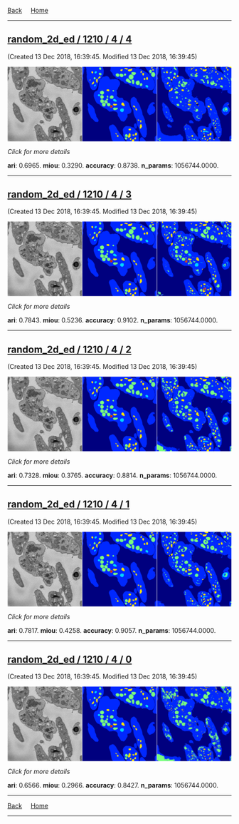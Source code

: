 
[Back](..)&nbsp;&nbsp;&nbsp;&nbsp;&nbsp;[Home](https://leapmanlab.github.io/snapshots)

---

<div class="summary"><a href="4"><h2>random_2d_ed / 1210 / 4 / 4</h2></a><p>(Created 13 Dec 2018, 16:39:45. Modified 13 Dec 2018, 16:39:45)
</p><a href="4"><img src="4/media/summary.png" align="center"></a><p>
<i>Click for more details</i>
</p></div>

**ari**: 0.6965. **miou**: 0.3290. **accuracy**: 0.8738. **n_params**: 1056744.0000. 

---

<div class="summary"><a href="3"><h2>random_2d_ed / 1210 / 4 / 3</h2></a><p>(Created 13 Dec 2018, 16:39:45. Modified 13 Dec 2018, 16:39:45)
</p><a href="3"><img src="3/media/summary.png" align="center"></a><p>
<i>Click for more details</i>
</p></div>

**ari**: 0.7843. **miou**: 0.5236. **accuracy**: 0.9102. **n_params**: 1056744.0000. 

---

<div class="summary"><a href="2"><h2>random_2d_ed / 1210 / 4 / 2</h2></a><p>(Created 13 Dec 2018, 16:39:45. Modified 13 Dec 2018, 16:39:45)
</p><a href="2"><img src="2/media/summary.png" align="center"></a><p>
<i>Click for more details</i>
</p></div>

**ari**: 0.7328. **miou**: 0.3765. **accuracy**: 0.8814. **n_params**: 1056744.0000. 

---

<div class="summary"><a href="1"><h2>random_2d_ed / 1210 / 4 / 1</h2></a><p>(Created 13 Dec 2018, 16:39:45. Modified 13 Dec 2018, 16:39:45)
</p><a href="1"><img src="1/media/summary.png" align="center"></a><p>
<i>Click for more details</i>
</p></div>

**ari**: 0.7817. **miou**: 0.4258. **accuracy**: 0.9057. **n_params**: 1056744.0000. 

---

<div class="summary"><a href="0"><h2>random_2d_ed / 1210 / 4 / 0</h2></a><p>(Created 13 Dec 2018, 16:39:45. Modified 13 Dec 2018, 16:39:45)
</p><a href="0"><img src="0/media/summary.png" align="center"></a><p>
<i>Click for more details</i>
</p></div>

**ari**: 0.6566. **miou**: 0.2966. **accuracy**: 0.8427. **n_params**: 1056744.0000. 

---

[Back](..)&nbsp;&nbsp;&nbsp;&nbsp;&nbsp;[Home](https://leapmanlab.github.io/snapshots)

---